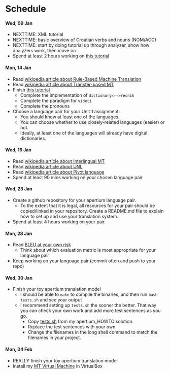 # Schedule

#### Wed, 09 Jan

* NEXTTIME: XML tutorial
* NEXTTIME: basic overview of Croatian verbs and nouns (NOM/ACC)
* NEXTTIME: start by doing tutorial up through analyzer, show how analyzers work, then move on
* Spend at least 2 hours working on [this tutorial](http://wiki.apertium.org/wiki/Apertium_New_Language_Pair_HOWTO)

#### Mon, 14 Jan

* Read [wikipedia article about Rule-Based Machine Translation](https://en.wikipedia.org/wiki/Rule-based_machine_translation)
* Read [wikipedia article about Transfer-based MT](https://en.wikipedia.org/wiki/Transfer-based_machine_translation)
* Finish [this tutorial](http://wiki.apertium.org/wiki/Apertium_New_Language_Pair_HOWTO)
  * Complete the implementation of `dictionary<-->recnik`
  * Complete the paradigm for `videti`
  * Complete the pronouns
* Choose a language pair for your Unit 1 assignment:
  * You should know at least one of the languages.
  * You can choose whether to use closely-related languages (easier) or not.
  * Ideally, at least one of the languages will already have digital dictionaries.

#### Wed, 16 Jan

* Read [wikipedia article about Interlingual MT](https://en.wikipedia.org/wiki/Interlingual_machine_translation)
* Read [wikipedia article about UNL](https://en.wikipedia.org/wiki/Universal_Networking_Language)
* Read [wikipedia article about Pivot language](https://en.wikipedia.org/wiki/Pivot_language)
* Spend at least 90 mins working on your chosen language pair

#### Wed, 23 Jan

* Create a github repository for your apertium language pair.
  * To the extent that it is legal, all resources for your pair should be copied/linked in your repository. Create a README.md file to explain how to set up and use your translation system.
* Spend at least 4 hours working on your pair.

#### Mon, 28 Jan

* Read [BLEU at your own risk](https://medium.com/@rtatman/evaluating-text-output-in-nlp-bleu-at-your-own-risk-e8609665a213)
  * Think about which evaluation metric is most appropriate for your language pair
* Keep working on your language pair (commit often and push to your repo)

#### Wed, 30 Jan

* Finish your toy apertium translation model
   * I should be able to `make` to compile the binaries, and then run `bash tests.sh` and see your output
   * I recommend setting up `tests.sh` the sooner the better. That way you can check your own work and add more test sentences as you go.
      * Copy [tests.sh](RBMT/apertium_HOWTO/tests.sh) from my apertium_HOWTO solution.
      * Replace the test sentences with your own.
      * Change the filenames in the long shell command to match the filenames in your project.

#### Mon, 04 Feb

* REALLY finish your toy apertium translation model
* Install my [MT Virtual Machine](http://reynoldsnlp.com/Lubuntu_MT.ova) in VirtualBox
